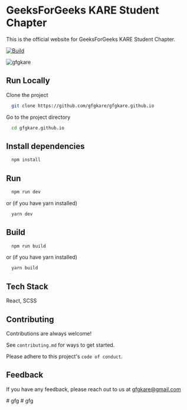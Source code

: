 # GeeksForGeeks KARE Student Chapter 

This is the official website for GeeksForGeeks KARE Student Chapter.  

<p align="left"> 
  
  [![Build](https://github.com/gfgkare/gfgkare.github.io/actions/workflows/node.js.yml/badge.svg)](https://github.com/gfgkare/gfgkare.github.io/actions/workflows/node.js.yml)

  <img src="https://komarev.com/ghpvc/?username=gfgkare&label=Views&color=0e75b6&style=flat" alt="gfgkare" />  
  
</p> 


## Run Locally

Clone the project

```bash
  git clone https://github.com/gfgkare/gfgkare.github.io
```

Go to the project directory

```bash
  cd gfgkare.github.io
```

## Install dependencies

```bash
  npm install
```


## Run

```bash
  npm run dev
```
or (if you have yarn installed)
```bash
  yarn dev
```

## Build

```bash
  npm run build
```
or (if you have yarn installed)
```bash
  yarn build
```
## Tech Stack
React, SCSS

## Contributing

Contributions are always welcome!

See `contributing.md` for ways to get started.

Please adhere to this project's `code of conduct`.


## Feedback

If you have any feedback, please reach out to us at gfgkare@gmail.com

#   g f g  
 #   g f g  
 